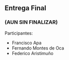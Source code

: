## Entrega Final
### (AUN SIN FINALIZAR)

Participantes:
- Francisco Apa
- Fernando Montes de Oca
- Federico Aristimuño
